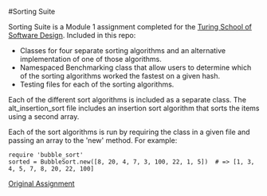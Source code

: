 #Sorting Suite

Sorting Suite is a Module 1 assignment completed for the [Turing School of Software Design](https://www.turing.io/). Included in this repo:

* Classes for four separate sorting algorithms and an alternative implementation of one of those algorithms.
* Namespaced Benchmarking class that allow users to determine which of the sorting algorithms worked the fastest on a given hash.
* Testing files for each of the sorting algorithms.

Each of the different sort algorithms is included as a separate class. The alt_insertion_sort file includes an insertion sort algorithm that sorts the items using a second array.

Each of the sort algorithms is run by requiring the class in a given file and passing an array to the 'new' method. For example:

```
require 'bubble_sort'
sorted = BubbleSort.new([8, 20, 4, 7, 3, 100, 22, 1, 5])  # => [1, 3, 4, 5, 7, 8, 20, 22, 100]
```

[Original Assignment](https://github.com/turingschool/curriculum/blob/master/source/projects/sorting_suite.markdown)
